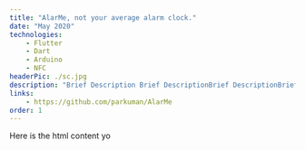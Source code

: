 ```yaml
---
title: "AlarMe, not your average alarm clock."
date: "May 2020"
technologies: 
    - Flutter
    - Dart
    - Arduino
    - NFC
headerPic: ./sc.jpg
description: "Brief Description Brief DescriptionBrief DescriptionBrief DescriptionBrief DescriptionBrief DescriptionBrief DescriptionBrief DescriptionBrief DescriptionBrief DescriptionBrief DescriptionBrief DescriptionBrief DescriptionBrief DescriptionBrief DescriptionBrief DescriptionBrief DescriptionBrief Description"
links:
    - https://github.com/parkuman/AlarMe
order: 1
---
```


Here is the html content yo